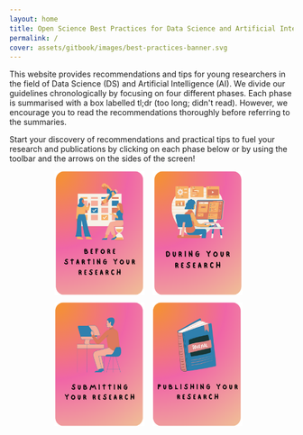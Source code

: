 ```yaml
---
layout: home
title: Open Science Best Practices for Data Science and Artificial Intelligence
permalink: /
cover: assets/gitbook/images/best-practices-banner.svg
---
```


This website provides recommendations and tips for young researchers in the field of Data Science
(DS) and Artificial Intelligence (AI). We divide our guidelines chronologically by focusing on four different phases. Each phase is summarised with a box labelled tl;dr (too long; didn't read). However, we encourage you to read  the recommendations thoroughly before referring to the summaries.

Start your discovery of recommendations and practical tips to fuel your research and publications by clicking on each phase below or by using the toolbar and the arrows on the sides of the screen!

<div style="margin: 0 auto; text-align: center;">
     <a href="https://nfdi4ds.github.io/ds-best-practices/jekyll/2019-04-27-before_research.html"><img src="assets/gitbook/images/before-small.png"
     alt=""
     style="align: center; margin-right: 10px; margin-bottom: 10px; height: 220px; width: 160px;" /></a>
     <a href="https://nfdi4ds.github.io/ds-best-practices/jekyll/2019-04-28-during_research.html"><img src="assets/gitbook/images/during-small.png"
     alt=""
     style="align: center; margin-right: 10px; margin-bottom: 10px; height: 220px; width: 160px;" /></a>
     <a href="https://nfdi4ds.github.io/ds-best-practices/jekyll/2019-04-29-submitting.html"><img src="assets/gitbook/images/submitting-small.png"
     alt=""
     style="align: center; margin-right: 10px; margin-bottom: 10px; height: 220px; width: 160px;" /></a>
     <a href="https://nfdi4ds.github.io/ds-best-practices/jekyll/2021-08-10-publishing.html"><img src="assets/gitbook/images/publishing-small.png"
     alt=""
     style="align: center; margin-right: 10px; margin-bottom: 10px; height: 220px; width: 160px;" /></a>
</div>
